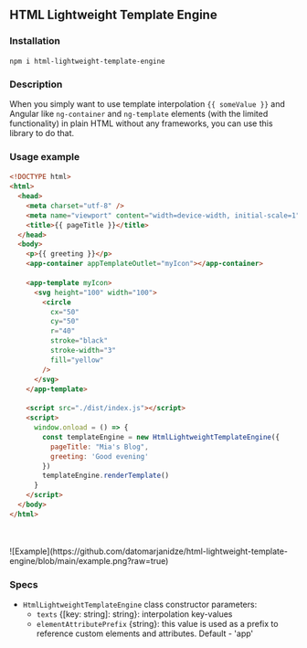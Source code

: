 ## HTML Lightweight Template Engine

### Installation

```console
npm i html-lightweight-template-engine
```

### Description

When you simply want to use template interpolation `{{ someValue }}` and
Angular like `ng-container` and `ng-template` elements (with the limited
functionality) in plain HTML without any frameworks, you can use this
library to do that.

### Usage example

```html
<!DOCTYPE html>
<html>
  <head>
    <meta charset="utf-8" />
    <meta name="viewport" content="width=device-width, initial-scale=1" />
    <title>{{ pageTitle }}</title>
  </head>
  <body>
    <p>{{ greeting }}</p>
    <app-container appTemplateOutlet="myIcon"></app-container>

    <app-template myIcon>
      <svg height="100" width="100">
        <circle
          cx="50"
          cy="50"
          r="40"
          stroke="black"
          stroke-width="3"
          fill="yellow"
        />
      </svg>
    </app-template>

    <script src="./dist/index.js"></script>
    <script>
      window.onload = () => {
        const templateEngine = new HtmlLightweightTemplateEngine({
          pageTitle: "Mia's Blog",
          greeting: 'Good evening'
        })
        templateEngine.renderTemplate()
      }
    </script>
  </body>
</html>
```

<br>
<br>
![Example](https://github.com/datomarjanidze/html-lightweight-template-engine/blob/main/example.png?raw=true)

### Specs

- `HtmlLightweightTemplateEngine` class constructor parameters:
  - `texts` {[key: string]: string}: interpolation key-values
  - `elementAttributePrefix` {string}: this value is used as a prefix to reference custom elements and attributes. Default - 'app'
